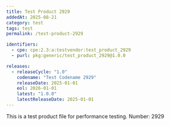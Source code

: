 ```yaml
---
title: Test Product 2929
addedAt: 2025-08-21
category: test
tags: test
permalink: /test-product-2929

identifiers:
  - cpe: cpe:2.3:a:testvendor:test_product_2929
  - purl: pkg:generic/test_product_2929@1.0.0

releases:
  - releaseCycle: "1.0"
    codename: "Test Codename 2929"
    releaseDate: 2025-01-01
    eol: 2026-01-01
    latest: "1.0.0"
    latestReleaseDate: 2025-01-01
---
```


This is a test product file for performance testing. Number: 2929
